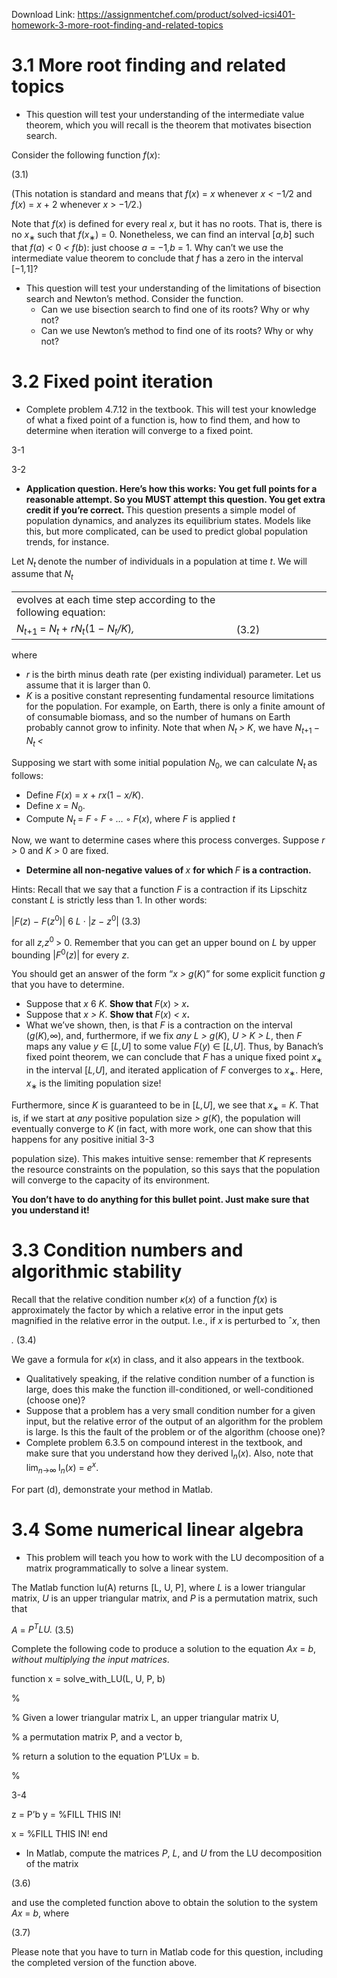 Download Link: https://assignmentchef.com/product/solved-icsi401-homework-3-more-root-finding-and-related-topics
<br>
<h1>3.1         More root finding and related topics</h1>

<ul>

 <li>This question will test your understanding of the intermediate value theorem, which you will recall is the theorem that motivates bisection search.</li>

</ul>

Consider the following function <em>f</em>(<em>x</em>):

(3.1)

(This notation is standard and means that <em>f</em>(<em>x</em>) = <em>x </em>whenever <em>x &lt; </em>−1<em>/</em>2 and <em>f</em>(<em>x</em>) = <em>x </em>+ 2 whenever <em>x </em>&gt; −1<em>/</em>2.)

Note that <em>f</em>(<em>x</em>) is defined for every real <em>x</em>, but it has no roots. That is, there is no <em>x</em><sub>∗ </sub>such that <em>f</em>(<em>x</em><sub>∗</sub>) = 0. Nonetheless, we can find an interval [<em>a,b</em>] such that <em>f</em>(<em>a</em>) <em>&lt; </em>0 <em>&lt; f</em>(<em>b</em>): just choose <em>a </em>= −1<em>,b </em>= 1. Why can’t we use the intermediate value theorem to conclude that <em>f </em>has a zero in the interval [−1<em>,</em>1]?

<ul>

 <li>This question will test your understanding of the limitations of bisection search and Newton’s method. Consider the function.

  <ul>

   <li>Can we use bisection search to find one of its roots? Why or why not?</li>

   <li>Can we use Newton’s method to find one of its roots? Why or why not?</li>

  </ul></li>

</ul>

<h1>3.2        Fixed point iteration</h1>

<ul>

 <li>Complete problem 4.7.12 in the textbook. This will test your knowledge of what a fixed point of a function is, how to find them, and how to determine when iteration will converge to a fixed point.</li>

</ul>

3-1

3-2

<ul>

 <li><strong>Application question. Here’s how this works: You get full points for a reasonable attempt. So you MUST attempt this question. You get extra credit if you’re correct. </strong>This question presents a simple model of population dynamics, and analyzes its equilibrium states. Models like this, but more complicated, can be used to predict global population trends, for instance.</li>

</ul>

Let <em>N<sub>t </sub></em>denote the number of individuals in a population at time <em>t</em>. We will assume that <em>N<sub>t</sub></em>

<table width="588">

 <tbody>

  <tr>

   <td width="419">evolves at each time step according to the following equation:</td>

   <td width="168"> </td>

  </tr>

  <tr>

   <td width="419"><em>N<sub>t</sub></em><sub>+1 </sub>= <em>N<sub>t </sub></em>+ <em>rN<sub>t</sub></em>(1 − <em>N<sub>t</sub>/K</em>)<em>,</em></td>

   <td width="168">(3.2)</td>

  </tr>

 </tbody>

</table>

where

<ul>

 <li><em>r </em>is the birth minus death rate (per existing individual) parameter. Let us assume that it is larger than 0.</li>

 <li><em>K </em>is a positive constant representing fundamental resource limitations for the population. For example, on Earth, there is only a finite amount of of consumable biomass, and so the number of humans on Earth probably cannot grow to infinity. Note that when <em>N<sub>t </sub>&gt; K</em>, we have <em>N<sub>t</sub></em><sub>+1 </sub>− <em>N<sub>t </sub>&lt; </em></li>

</ul>

Supposing we start with some initial population <em>N</em><sub>0</sub>, we can calculate <em>N<sub>t </sub></em>as follows:

<ul>

 <li>Define <em>F</em>(<em>x</em>) = <em>x </em>+ <em>rx</em>(1 − <em>x/K</em>).</li>

 <li>Define <em>x </em>= <em>N</em><sub>0</sub>.</li>

 <li>Compute <em>N<sub>t </sub></em>= <em>F </em>◦ <em>F </em>◦ <em>… </em>◦ <em>F</em>(<em>x</em>), where <em>F </em>is applied <em>t </em></li>

</ul>

Now, we want to determine cases where this process converges. Suppose <em>r &gt; </em>0 and <em>K &gt; </em>0 are fixed.

<ul>

 <li><strong>Determine all non-negative values of </strong><em>x </em><strong>for which </strong><em>F </em><strong>is a contraction.</strong></li>

</ul>

Hints: Recall that we say that a function <em>F </em>is a contraction if its Lipschitz constant <em>L </em>is strictly less than 1. In other words:

|<em>F</em>(<em>z</em>) − <em>F</em>(<em>z</em><sup>0</sup>)| 6 <em>L </em>· |<em>z </em>− <em>z</em><sup>0</sup>|                                                        (3.3)

for all <em>z,z</em><sup>0 </sup>&gt; 0. Remember that you can get an upper bound on <em>L </em>by upper bounding |<em>F</em><sup>0</sup>(<em>z</em>)| for every <em>z</em>.

You should get an answer of the form “<em>x &gt; g</em>(<em>K</em>)” for some explicit function <em>g </em>that you have to determine.

<ul>

 <li>Suppose that <em>x </em>6 <em>K</em>. <strong>Show that </strong><em>F</em>(<em>x</em>) &gt; <em>x</em><strong>.</strong></li>

 <li>Suppose that <em>x &gt; K</em>. <strong>Show that </strong><em>F</em>(<em>x</em>) <em>&lt; x</em><strong>.</strong></li>

 <li>What we’ve shown, then, is that <em>F </em>is a contraction on the interval (<em>g</em>(<em>K</em>)<em>,</em>∞), and, furthermore, if we fix <em>any L &gt; g</em>(<em>K</em>), <em>U &gt; K &gt; L</em>, then <em>F </em>maps any value <em>y </em>∈ [<em>L,U</em>] to some value <em>F</em>(<em>y</em>) ∈ [<em>L,U</em>]. Thus, by Banach’s fixed point theorem, we can conclude that <em>F </em>has a unique fixed point <em>x</em><sub>∗ </sub>in the interval [<em>L,U</em>], and iterated application of <em>F </em>converges to <em>x</em><sub>∗</sub>. Here, <em>x</em><sub>∗ </sub>is the limiting population size!</li>

</ul>

Furthermore, since <em>K </em>is guaranteed to be in [<em>L,U</em>], we see that <em>x</em><sub>∗ </sub>= <em>K</em>. That is, if we start at <em>any </em>positive population size <em>&gt; g</em>(<em>K</em>), the population will eventually converge to <em>K </em>(in fact, with more work, one can show that this happens for any positive initial 3-3

population size). This makes intuitive sense: remember that <em>K </em>represents the resource constraints on the population, so this says that the population will converge to the capacity of its environment.

<strong>You don’t have to do anything for this bullet point. Just make sure that you understand it!</strong>

<h1>3.3         Condition numbers and algorithmic stability</h1>

Recall that the relative condition number <em>κ</em>(<em>x</em>) of a function <em>f</em>(<em>x</em>) is approximately the factor by which a relative error in the input gets magnified in the relative error in the output. I.e., if <em>x </em>is perturbed to ˆ<em>x</em>, then

<em>.                                                               </em>(3.4)

We gave a formula for <em>κ</em>(<em>x</em>) in class, and it also appears in the textbook.

<ul>

 <li>Qualitatively speaking, if the relative condition number of a function is large, does this make the function ill-conditioned, or well-conditioned (choose one)?</li>

 <li>Suppose that a problem has a very small condition number for a given input, but the relative error of the output of an algorithm for the problem is large. Is this the fault of the problem or of the algorithm (choose one)?</li>

 <li>Complete problem 6.3.5 on compound interest in the textbook, and make sure that you understand how they derived I<em><sub>n</sub></em>(<em>x</em>). Also, note that lim<em><sub>n</sub></em><sub>→∞ </sub>I<em><sub>n</sub></em>(<em>x</em>) = <em>e<sup>x</sup></em>.</li>

</ul>

For part (d), demonstrate your method in Matlab.

<h1>3.4        Some numerical linear algebra</h1>

<ul>

 <li>This problem will teach you how to work with the LU decomposition of a matrix programmatically to solve a linear system.</li>

</ul>

The Matlab function lu(A) returns [L, U, P], where <em>L </em>is a lower triangular matrix, <em>U </em>is an upper triangular matrix, and <em>P </em>is a permutation matrix, such that

<em>A </em>= <em>P<sup>T</sup>LU.                                                                              </em>(3.5)

Complete the following code to produce a solution to the equation <em>Ax </em>= <em>b</em>, <em>without multiplying the input matrices</em>.

function x = solve_with_LU(L, U, P, b)

%

% Given a lower triangular matrix L, an upper triangular matrix U,

% a permutation matrix P, and a vector b,

% return a solution to the equation P’LUx = b.

%

3-4

z = P’b y = %FILL THIS IN!

x = %FILL THIS IN! end

<ul>

 <li>In Matlab, compute the matrices <em>P</em>, <em>L</em>, and <em>U </em>from the LU decomposition of the matrix</li>

</ul>

(3.6)

and use the completed function above to obtain the solution to the system <em>Ax </em>= <em>b</em>, where

(3.7)

Please note that you have to turn in Matlab code for this question, including the completed version of the function above.